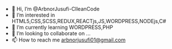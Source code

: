 - 👋 Hi, I’m @ArbnorJusufi-ClleanCode
- 👀 I’m interested in HTML5,CSS,SCSS,REDUX,REACTjs,JS,WORDPRESS,NODEjs,C#
- 🌱 I’m currently learning WORDPRESS,PHP
- 💞️ I’m looking to collaborate on ...
- 📫 How to reach me arbnorjusufi01@gmail.com

<!---
ArbnorJusufi-ClleanCode/ArbnorJusufi-ClleanCode is a ✨ special ✨ repository because its `README.md` (this file) appears on your GitHub profile.
You can click the Preview link to take a look at your changes.
--->
